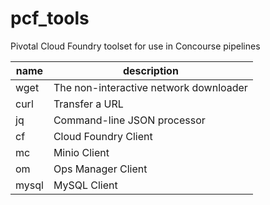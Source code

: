 # pcf_tools
Pivotal Cloud Foundry toolset for use in Concourse pipelines

name|description
----|-----------
wget|The non-interactive network downloader
curl|Transfer a URL
jq|Command-line JSON processor
cf|Cloud Foundry Client
mc|Minio Client
om|Ops Manager Client
mysql|MySQL Client
